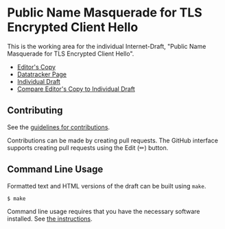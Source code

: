 # Public Name Masquerade for TLS Encrypted Client Hello

This is the working area for the individual Internet-Draft, "Public Name Masquerade for TLS Encrypted Client Hello".

* [Editor's Copy](https://martinthomson.github.io/ech-pnmasq/#go.draft-thomson-tls-ech-pnmasq.html)
* [Datatracker Page](https://datatracker.ietf.org/doc/draft-thomson-tls-ech-pnmasq)
* [Individual Draft](https://datatracker.ietf.org/doc/html/draft-thomson-tls-ech-pnmasq)
* [Compare Editor's Copy to Individual Draft](https://martinthomson.github.io/ech-pnmasq/#go.draft-thomson-tls-ech-pnmasq.diff)


## Contributing

See the
[guidelines for contributions](https://github.com/martinthomson/ech-pnmasq/blob/main/CONTRIBUTING.md).

Contributions can be made by creating pull requests.
The GitHub interface supports creating pull requests using the Edit (✏) button.


## Command Line Usage

Formatted text and HTML versions of the draft can be built using `make`.

```sh
$ make
```

Command line usage requires that you have the necessary software installed.  See
[the instructions](https://github.com/martinthomson/i-d-template/blob/main/doc/SETUP.md).

